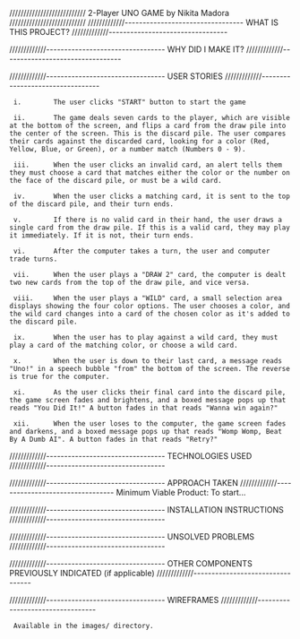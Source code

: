 ///////////////////////////
     2-Player UNO GAME
     by Nikita Madora
///////////////////////////
/////////////---------------------------------
WHAT IS THIS PROJECT?
/////////////---------------------------------


/////////////---------------------------------
WHY DID I MAKE IT?
/////////////---------------------------------


/////////////---------------------------------
USER STORIES
/////////////---------------------------------

     i.        The user clicks "START" button to start the game

     ii.       The game deals seven cards to the player, which are visible at the bottom of the screen, and flips a card from the draw pile into the center of the screen. This is the discard pile. The user compares their cards against the discarded card, looking for a color (Red, Yellow, Blue, or Green), or a number match (Numbers 0 - 9).

     iii.      When the user clicks an invalid card, an alert tells them they must choose a card that matches either the color or the number on the face of the discard pile, or must be a wild card.

     iv.       When the user clicks a matching card, it is sent to the top of the discard pile, and their turn ends.

     v.        If there is no valid card in their hand, the user draws a single card from the draw pile. If this is a valid card, they may play it immediately. If it is not, their turn ends.

     vi.       After the computer takes a turn, the user and computer trade turns.

     vii.      When the user plays a "DRAW 2" card, the computer is dealt two new cards from the top of the draw pile, and vice versa.

     viii.     When the user plays a "WILD" card, a small selection area displays showing the four color options. The user chooses a color, and the wild card changes into a card of the chosen color as it's added to the discard pile.

     ix.       When the user has to play against a wild card, they must play a card of the matching color, or choose a wild card.

     x.        When the user is down to their last card, a message reads "Uno!" in a speech bubble "from" the bottom of the screen. The reverse is true for the computer.

     xi.       As the user clicks their final card into the discard pile, the game screen fades and brightens, and a boxed message pops up that reads "You Did It!" A button fades in that reads "Wanna win again?"

     xii.      When the user loses to the computer, the game screen fades and darkens, and a boxed message pops up that reads "Womp Womp, Beat By A Dumb AI". A button fades in that reads "Retry?"

/////////////---------------------------------
TECHNOLOGIES USED
/////////////---------------------------------


/////////////---------------------------------
APPROACH TAKEN
/////////////---------------------------------
Minimum Viable Product:
To start...


/////////////---------------------------------
INSTALLATION INSTRUCTIONS
/////////////---------------------------------

/////////////---------------------------------
UNSOLVED PROBLEMS
/////////////---------------------------------

/////////////---------------------------------
OTHER COMPONENTS PREVIOUSLY INDICATED (if applicable)
/////////////---------------------------------

/////////////---------------------------------
WIREFRAMES
/////////////---------------------------------

     Available in the images/ directory.
